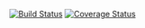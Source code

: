[![Build Status](https://travis-ci.org/thraxil/gearspotting.svg?branch=master)](https://travis-ci.org/thraxil/gearspotting)
[![Coverage Status](https://coveralls.io/repos/github/thraxil/gearspotting/badge.svg?branch=master)](https://coveralls.io/github/thraxil/gearspotting?branch=master)
